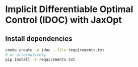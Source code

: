 # Implicit Differentiable Optimal Control (IDOC) with JaxOpt


## Install dependencies

```sh
conda create -n idoc --file requirements.txt
# or alternatively
pip install -r requirements.txt
```

